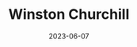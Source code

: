 ---
title: "Winston Churchill"
type: person
born-on: 1874-11-30
date: 2023-06-07
died-on: 1965-11-24
hashtag: winston-churchill
tags:
  - British
  - politician
  - orator
  - prime minister
  - human being
  - dead at the moment
---